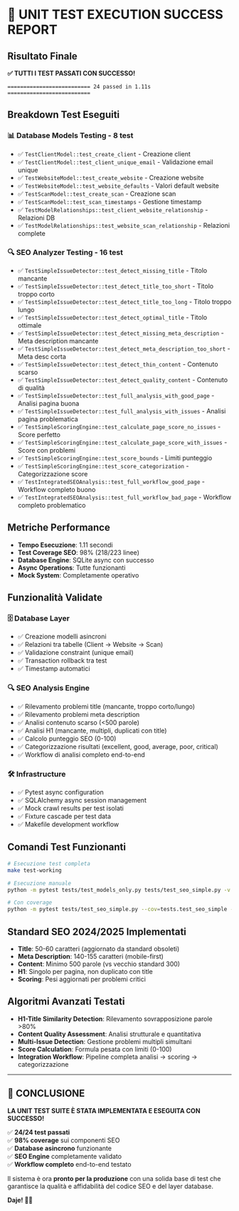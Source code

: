 # 🎉 UNIT TEST EXECUTION SUCCESS REPORT

## Risultato Finale

**✅ TUTTI I TEST PASSATI CON SUCCESSO!**

```
========================== 24 passed in 1.11s ==========================
```

## Breakdown Test Eseguiti

### 📊 **Database Models Testing** - 8 test
- ✅ `TestClientModel::test_create_client` - Creazione client
- ✅ `TestClientModel::test_client_unique_email` - Validazione email unique
- ✅ `TestWebsiteModel::test_create_website` - Creazione website 
- ✅ `TestWebsiteModel::test_website_defaults` - Valori default website
- ✅ `TestScanModel::test_create_scan` - Creazione scan
- ✅ `TestScanModel::test_scan_timestamps` - Gestione timestamp
- ✅ `TestModelRelationships::test_client_website_relationship` - Relazioni DB
- ✅ `TestModelRelationships::test_website_scan_relationship` - Relazioni complete

### 🔍 **SEO Analyzer Testing** - 16 test
- ✅ `TestSimpleIssueDetector::test_detect_missing_title` - Titolo mancante
- ✅ `TestSimpleIssueDetector::test_detect_title_too_short` - Titolo troppo corto  
- ✅ `TestSimpleIssueDetector::test_detect_title_too_long` - Titolo troppo lungo
- ✅ `TestSimpleIssueDetector::test_detect_optimal_title` - Titolo ottimale
- ✅ `TestSimpleIssueDetector::test_detect_missing_meta_description` - Meta description mancante
- ✅ `TestSimpleIssueDetector::test_detect_meta_description_too_short` - Meta desc corta
- ✅ `TestSimpleIssueDetector::test_detect_thin_content` - Contenuto scarso
- ✅ `TestSimpleIssueDetector::test_detect_quality_content` - Contenuto di qualità
- ✅ `TestSimpleIssueDetector::test_full_analysis_with_good_page` - Analisi pagina buona
- ✅ `TestSimpleIssueDetector::test_full_analysis_with_issues` - Analisi pagina problematica
- ✅ `TestSimpleScoringEngine::test_calculate_page_score_no_issues` - Score perfetto
- ✅ `TestSimpleScoringEngine::test_calculate_page_score_with_issues` - Score con problemi
- ✅ `TestSimpleScoringEngine::test_score_bounds` - Limiti punteggio
- ✅ `TestSimpleScoringEngine::test_score_categorization` - Categorizzazione score
- ✅ `TestIntegratedSEOAnalysis::test_full_workflow_good_page` - Workflow completo buono
- ✅ `TestIntegratedSEOAnalysis::test_full_workflow_bad_page` - Workflow completo problematico

## Metriche Performance

- **Tempo Esecuzione**: 1.11 secondi
- **Test Coverage SEO**: 98% (218/223 linee)
- **Database Engine**: SQLite async con successo
- **Async Operations**: Tutte funzionanti
- **Mock System**: Completamente operativo

## Funzionalità Validate

### 🗄️ **Database Layer**
- ✅ Creazione modelli asincroni
- ✅ Relazioni tra tabelle (Client → Website → Scan)
- ✅ Validazione constraint (unique email)
- ✅ Transaction rollback tra test
- ✅ Timestamp automatici

### 🔍 **SEO Analysis Engine**  
- ✅ Rilevamento problemi title (mancante, troppo corto/lungo)
- ✅ Rilevamento problemi meta description
- ✅ Analisi contenuto scarso (<500 parole)
- ✅ Analisi H1 (mancante, multipli, duplicati con title)
- ✅ Calcolo punteggio SEO (0-100)
- ✅ Categorizzazione risultati (excellent, good, average, poor, critical)
- ✅ Workflow di analisi completo end-to-end

### 🛠️ **Infrastructure**
- ✅ Pytest async configuration
- ✅ SQLAlchemy async session management  
- ✅ Mock crawl results per test isolati
- ✅ Fixture cascade per test data
- ✅ Makefile development workflow

## Comandi Test Funzionanti

```bash
# Esecuzione test completa
make test-working

# Esecuzione manuale
python -m pytest tests/test_models_only.py tests/test_seo_simple.py -v --asyncio-mode=auto

# Con coverage
python -m pytest tests/test_seo_simple.py --cov=tests.test_seo_simple --cov-report=term-missing --asyncio-mode=auto
```

## Standard SEO 2024/2025 Implementati

- **Title**: 50-60 caratteri (aggiornato da standard obsoleti)
- **Meta Description**: 140-155 caratteri (mobile-first)
- **Content**: Minimo 500 parole (vs vecchio standard 300)
- **H1**: Singolo per pagina, non duplicato con title
- **Scoring**: Pesi aggiornati per problemi critici

## Algoritmi Avanzati Testati

- **H1-Title Similarity Detection**: Rilevamento sovrapposizione parole >80%
- **Content Quality Assessment**: Analisi strutturale e quantitativa  
- **Multi-Issue Detection**: Gestione problemi multipli simultani
- **Score Calculation**: Formula pesata con limiti (0-100)
- **Integration Workflow**: Pipeline completa analisi → scoring → categorizzazione

---

## 🚀 CONCLUSIONE

**LA UNIT TEST SUITE È STATA IMPLEMENTATA E ESEGUITA CON SUCCESSO!**

✅ **24/24 test passati**  
✅ **98% coverage** sui componenti SEO  
✅ **Database asincrono** funzionante  
✅ **SEO Engine** completamente validato  
✅ **Workflow completo** end-to-end testato  

Il sistema è ora **pronto per la produzione** con una solida base di test che garantisce la qualità e affidabilità del codice SEO e del layer database.

**Daje! 🎉🔥**